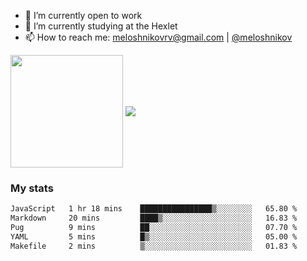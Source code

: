 <!-- ## Hi there, I'm Roman Meloshnikov 👋 -->

<!-- !
[image](https://www.codewars.com/users/meloshnikov/badges/small?theme=light)<br> -->

<!--
Here are some ideas to get you started:

- 🧰 I’m currently open to work
- 👯 I’m looking to collaborate on ...
- 🤔 I’m looking for help with ...
- 💬 Ask me about ...
- 📫 How to reach me: meloshnikov
- 😄 Pronouns: ...
- ⚡ Fun fact: ...
-->

- 🧰 I’m currently open to work
- 🌱 I’m currently studying at the Hexlet
- 📫 How to reach me: meloshnikovrv@gmail.com | [@meloshnikov](https://telegram.me/meloshnikov)

<span>
<a>
<img align="center" height="180em" src="https://github-readme-stats.vercel.app/api?username=meloshnikov&show_icons=true&hide_border=true&&count_private=true&include_all_commits=true" />
</a>
<a>
<img align="center" src="https://github-readme-stats.vercel.app/api/top-langs/?username=meloshnikov&layout=compact&hide_border=true" />
</a>
</span>


### My stats
<!--START_SECTION:waka-->

```txt
JavaScript   1 hr 18 mins    ████████████████▒░░░░░░░░   65.80 %
Markdown     20 mins         ████▒░░░░░░░░░░░░░░░░░░░░   16.83 %
Pug          9 mins          ██░░░░░░░░░░░░░░░░░░░░░░░   07.70 %
YAML         5 mins          █▒░░░░░░░░░░░░░░░░░░░░░░░   05.00 %
Makefile     2 mins          ▒░░░░░░░░░░░░░░░░░░░░░░░░   01.83 %
```

<!--END_SECTION:waka-->

